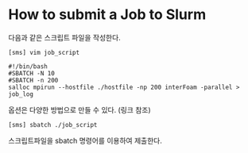 # How to submit a Job to Slurm

다음과 같은 스크립트 파일을 작성한다.
```
[sms] vim job_script

#!/bin/bash
#SBATCH -N 10
#SBATCH -n 200
salloc mpirun --hostfile ./hostfile -np 200 interFoam -parallel > job_log
```
옵션은 다양한 방법으로 만들 수 있다. (링크 참조)

```
[sms] sbatch ./job_script
```
스크립트파일을 sbatch 명령어를 이용하여 제출한다.


